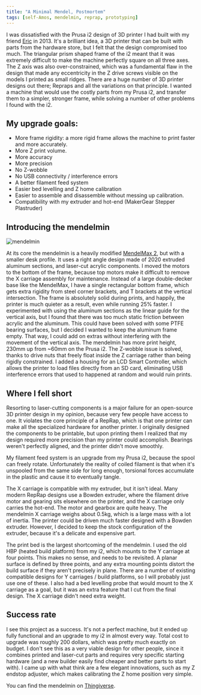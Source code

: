 ```yaml
---
title: "A Minimal Mendel, Postmortem"
tags: [self-Amos, mendelmin, reprap, prototyping]
---
```


I was dissatisfied with the Prusa i2 design of 3D printer I had built with my friend <a href="https://alloscomp.com/">Eric</a> in 2013. It's a brilliant idea, a 3D printer that can be built
with parts from the hardware store, but I felt that the design compromised too much. The triangular prism shaped frame of the i2 meant that it was extremely difficult to make the machine
perfectly square on all three axes. The Z axis was also over-constrained, which was a fundamental flaw in the design that made any eccentricity in the Z drive screws visible on the models
I printed as small ridges. There are a huge number of 3D printer designs out there; Repraps and all the variations on that principle. I wanted a machine that would use the costly parts from
my Prusa i2, and transfer them to a simpler, stronger frame, while solving a number of other problems I found with the i2.

## My upgrade goals:

- More frame rigidity: a more rigid frame allows the machine to print faster and more accurately.
- More Z print volume.
- More accuracy
- More precision
- No Z-wobble
- No USB connectivity / interference errors
- A better filament feed system
- Easier bed levelling and Z home calibration
- Easier to assemble and disassemble without messing up calibration.
- Compatibility with my extruder and hot-end (MakerGear Stepper Plastruder)

## Introducing the mendelmin

![mendelmin](http://i.imgur.com/45eCEDC.png)

At its core the mendelmin is a heavily modified <a href="http://reprap.org/wiki/MendelMax_2">MendelMax 2</a>, but with a smaller desk profile. It uses a right angle design made of 2020 extruded
aluminum sections, and laser-cut acrylic components. I moved the motors to the bottom of the frame, because top motors make it difficult to remove the X carriage assembly for maintenance.
Instead of a large double-decker base like the MendelMax, I have a single rectangular bottom frame, which gets extra rigidity from steel corner brackets, and T brackets at the vertical
intersection. The frame is absolutely solid during prints, and happily, the printer is much quieter as a result, even while running 25% faster. I experimented with using the aluminum sections
as the linear guide for the vertical axis, but I found that there was too much static friction between acrylic and the aluminum. This could have been solved with some PTFE bearing surfaces,
but I decided I wanted to keep the aluminum frame empty. That way, I could add on extras without interfering with the movement of the vertical axis.  The mendelmin has more print height,
230mm up from ~60mm on the Prusa i2. The Z-wobble issue is solved, thanks to drive nuts that freely float inside the Z carriage rather than being rigidly constrained. I added a housing for
an LCD Smart Controller, which allows the printer to load files directly from an SD card, eliminating USB interference errors that used to happened at random and would ruin prints.

## Where I fell short

Resorting to laser-cutting components is a major failure for an open-source 3D printer design in my opinion, because very few people have access to one. It violates the core principle of a RepRap, which
is that one printer can make all the specialized hardware for another printer. I originally designed the components to be printable, but upon printing them I realized that my design required more precision
than my printer could accomplish. Bearings weren't perfectly aligned, and the printer didn't move smoothly.

My filament feed system is an upgrade from my Prusa i2, because the spool can freely rotate. Unfortunately the reality of coiled filament is that when it's unspooled from the same side for long enough,
torsional forces accumulate in the plastic and cause it to eventually tangle.

The X carriage is compatible with my extruder, but it isn't ideal. Many modern RepRap designs use a Bowden extruder, where the filament drive motor and gearing sits elsewhere on the printer, and the X carriage
only carries the hot-end. The motor and gearbox are quite heavy. The mendelmin X carriage weighs about 0.5kg, which is a large mass with a lot of inertia. The printer could be driven much faster designed with a
Bowden extruder. However, I decided to keep the stock configuration of the extruder, because it's a delicate and expensive part.

The print bed is the largest shortcoming of the mendelmin. I used the old HBP (heated build platform) from my i2, which mounts to the Y carriage at four points. This makes no sense, and needs to be revisited. A planar
surface is defined by three points, and any extra mounting points distort the build surface if they aren't precisely in plane. There are a number of existing compatible designs for Y carriages / build platforms,
so I will probably just use one of these. I also had a bed levelling probe that would mount to the X carriage as a goal, but it was an extra feature that I cut from the final design. The X carriage didn't need extra weight.

## Success rate

I see this project as a success. It's not a perfect machine, but it ended up fully functional and an upgrade to my i2 in almost every way. Total cost to upgrade was roughly 200 dollars, which was pretty much exactly on budget.
I don't see this as a very viable design for other people, since it combines printed and laser-cut parts and requires very specific starting hardware (and a new builder easily find cheaper and better parts to start with).
I came up with what think are a few elegant innovations, such as my Z endstop adjuster, which makes calibrating the Z home position very simple. 

You can find the mendelmin on <a href="http://www.thingiverse.com/thing:185402">Thingiverse</a>.




